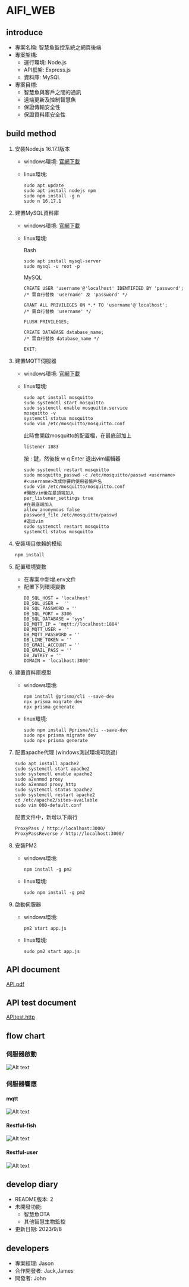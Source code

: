 # AIFI_WEB
## introduce
* 專案名稱: 智慧魚監控系統之網頁後端
* 專案架構: 
    * 運行環境: Node.js
    * API框架: Express.js 
    * 資料庫: MySQL
* 專案目標: 
    * 智慧魚與客戶之間的通訊
    * 遠端更新及控制智慧魚
    * 保證傳輸安全性
    * 保證資料庫安全性

## build method
1. 安裝Node.js 16.17.1版本

    *  windows環境: [官網下載](https://nodejs.org/)
    *  linux環境:
    
        ```
        sudo apt update
        sudo apt install nodejs npm
        sudo npm install -g n
        sudo n 16.17.1
        ```

2. 建置MySQL資料庫

    *  windows環境: [官網下載](https://www.mysql.com/)
    *  linux環境:
    
        Bash
        ```
        sudo apt install mysql-server
        sudo mysql -u root -p
        ```
        MySQL
        ```
        CREATE USER 'username'@'localhost' IDENTIFIED BY 'password';
        /* 需自行替換 'username' 及 'password' */

        GRANT ALL PRIVILEGES ON *.* TO 'username'@'localhost';
        /* 需自行替換 'username' */

        FLUSH PRIVILEGES;

        CREATE DATABASE database_name;
        /* 需自行替換 database_name */

        EXIT;
        ```
       
3. 建置MQTT伺服器

    *  windows環境: [官網下載](https://mosquitto.org/download/)
    *  linux環境:
    
        ```
        sudo apt install mosquitto
        sudo systemctl start mosquitto
        sudo systemctl enable mosquitto.service
        mosquitto -v
        systemctl status mosquitto
        sudo vim /etc/mosquitto/mosquitto.conf
        ```
        此時會開啟mosquitto的配置檔，在最底部加上
        ```
        listener 1883
        ```
        按 : 鍵，然後按 w q Enter 退出vim編輯器
        ```
        sudo systemctl restart mosquitto
        sudo mosquitto_passwd -c /etc/mosquitto/passwd <username>
        #<username>改成你要的使用者帳戶名
        sudo vim /etc/mosquitto/mosquitto.conf
        #開啟vim後在最頂端加入
        per_listener_settings true
        #在最底端加入
        allow_anonymous false
        password_file /etc/mosquitto/passwd
        #退出vim
        sudo systemctl restart mosquitto
        systemctl status mosquitto
        ```

4. 安裝項目依賴的模組
    ```
    npm install
    ```

5. 配置環境變數

    * 在專案中新增.env文件
    * 配置下列環境變數
        ```
        DB_SQL_HOST = 'localhost'
        DB_SQL_USER =  ''
        DB_SQL_PASSWORD = ''  
        DB_SQL_PORT = 3306
        DB_SQL_DATABASE = 'sys'
        DB_MQTT_IP = 'mqtt://localhost:1884'
        DB_MQTT_USER = ''
        DB_MQTT_PASSWORD = ''
        DB_LINE_TOKEN = ''
        DB_GMAIL_ACCOUNT = ''
        DB_GMAIL_PASS = ''
        DB_JWTKEY = ''
        DOMAIN = 'localhost:3000'
        ```

6. 建置資料庫模型

    *  windows環境:
        ```
        npm install @prisma/cli --save-dev
        npx prisma migrate dev
        npx prisma generate
        ```
    *  linux環境:
        ```
        sudo npm install @prisma/cli --save-dev
        sudo npx prisma migrate dev
        sudo npx prisma generate
        ```

7. 配置apache代理 (windows測試環境可跳過)
    ```
    sudo apt install apache2
    sudo systemctl start apache2
    sudo systemctl enable apache2
    sudo a2enmod proxy
    sudo a2enmod proxy_http
    sudo systemctl status apache2
    sudo systemctl restart apache2
    cd /etc/apache2/sites-available
    sudo vim 000-default.conf
    ```
    配置文件中，新增以下兩行
    ```
    ProxyPass / http://localhost:3000/
    ProxyPassReverse / http://localhost:3000/
    ```

8. 安裝PM2
    *  windows環境: 
        ```
        npm install -g pm2
        ```
    *  linux環境:
        ```
        sudo npm install -g pm2
        ```

9. 啟動伺服器
    *  windows環境: 
        ```
        pm2 start app.js
        ```
    *  linux環境:
        ```
        sudo pm2 start app.js
        ```
## API document
[API.pdf](readme/API.pdf)
## API test document
[APItest.http](httptest/APItest.http)
## flow chart
### 伺服器啟動
![Alt text](readme/server_init.png)
### 伺服器響應
#### mqtt
![Alt text](readme/server_res_mqtt.png)
#### Restful-fish
![Alt text](readme/server_res_fish.png)
#### Restful-user
![Alt text](readme/server_res_user.png)
## develop diary
* README版本: 2
* 未開發功能:
    * 智慧魚OTA
    * 其他智慧生物監控
* 更新日期: 2023/9/8
## developers
* 專案經理: Jason 
* 合作開發者: Jack,James
* 開發者: John